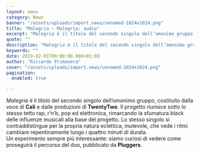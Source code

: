 ```yaml
---
layout: news
category: News
banner: "/assets/uploads/import.news/unnamed-1024x1024.png"
title: "Malegria – Malegria: audio"
excerpt: "Malegria è il titolo del secondo singolo dell’omonimo gruppo, costituito dalla voce di Cali e dalle produzioni di TwentyTwo. Il progetto riunisce sotto lo stesso tetto rap, r’n’b, pop ed elettronica, rimarcando la sfumatura black delle influenze musicali alla base del progetto. Lo stesso singolo si contraddistingue per la propria natura eclettica, mutevole, che vede [&hellip"
quote: ""
description: "Malegria è il titolo del secondo singolo dell’omonimo gruppo, costituito dalla voce di Cali e dalle produzioni di TwentyTwo. Il progetto riunisce sotto lo stesso tetto rap, r’n’b, pop ed elettronica, rimarcando la sfumatura black delle influenze musicali alla base del progetto. Lo stesso singolo si contraddistingue per la propria natura eclettica, mutevole, che vede [&hellip"
keywords: ""
date: 2019-02-01T00:00:00.000+01:00
author: "Riccardo Primavera"
cover: "/assets/uploads/import.news/unnamed-1024x1024.png"
pagination:
  enabled: true

---
```


_Malegria_ è il titolo del secondo singolo dell’omonimo gruppo, costituito dalla voce di **Cali** e dalle produzioni di **TwentyTwo**. Il progetto riunisce sotto lo stesso tetto rap, r’n’b, pop ed elettronica, rimarcando la sfumatura black delle influenze musicali alla base del progetto. Lo stesso singolo si contraddistingue per la propria natura eclettica, mutevole, che vede i ritmi cambiare repentinamente lungo i quattro minuti di durata.  
Un esperimento sempre più interessante: siamo curiosi di vedere come proseguirà il percorso del duo, pubblicato da **Pluggers**.
